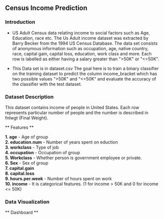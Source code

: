 ## Census Income Prediction

### Introduction

- US Adult Census data relating income to social factors such as Age, Education, race etc.
The Us Adult income dataset was extracted by Barry Becker from the 1994 US Census
Database. The data set consists of anonymous information such as occupation, age, native
country, race, capital gain, capital loss, education, work class and more. Each row is labelled
as either having a salary greater than ">50K" or "<=50K".

- This Data set is in dataset.csv The goal here is to train a binary classifier on the training
dataset to predict the column income_bracket which has two possible values ">50K" and
"<=50K" and evaluate the accuracy of the classifier with the test dataset.

### Dataset Description

This dataset contains income of people in United States. Each row represents particular
number of people and the number is described in fnlwgt (Final Weight).

** Features **

**1. age** - Age of group <br>
**2. education.num** - Number of years spent on eduction <br>
**3. workclass** - Type of job <br>
**4. occupation** - Occupation of group <br>
**5. Workclass** - Whether person is government employee or private. <br>
**6. Sex** - Sex of group <br>
**7. capital.gain** <br>
**8. capital.loss** <br>
**9. hours.per.week** - Number of hours spent on work <br>
**10. income** - It is categorical features. (1 for income > 50K and 0 for income <= 50K) <br>

### Data Visualization

** Dashboard **
